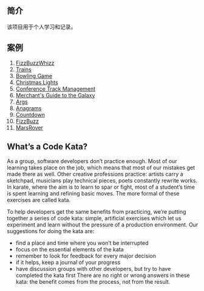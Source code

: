 ## 简介
该项目用于个人学习和记录。

## 案例
1. [FizzBuzzWhizz](src/main/resources/fizzbuzzwhizz/README.md)
2. [Trains](src/main/resources/trains/README.md)
3. [Bowling Game](src/main/resources/bowlinggame/README.md)
4. [Christmas Lights](src/main/resources/christmaslights/README.md)
5. [Conference Track Management](src/main/resources/conferencetrackmanagement/README.md)
6. [Merchant's Guide to the Galaxy](src/main/resources/merchantguidetothegalaxy/README.md)
7. [Args](src/main/resources/args/README.md)
8. [Anagrams](src/main/resources/anagrams/README.md)
9. [Countdown](src/main/resources/countdowntimer/README.md)
10. [FizzBuzz](src/main/resources/fizzbuzz/README.md)
11. [MarsRover](src/main/resources/marsrover/README.md)


## What’s a Code Kata?
As a group, software developers don’t practice enough. Most of our learning takes place on the job, which means that most of our mistakes get made there as well. Other creative professions practice: artists carry a sketchpad, musicians play technical pieces, poets constantly rewrite works. In karate, where the aim is to learn to spar or fight, most of a student’s time is spent learning and refining basic moves. The more formal of these exercises are called kata.

To help developers get the same benefits from practicing, we’re putting together a series of code kata: simple, artificial exercises which let us experiment and learn without the pressure of a production environment. Our suggestions for doing the kata are:

- find a place and time where you won’t be interrupted
- focus on the essential elements of the kata
- remember to look for feedback for every major decision
- if it helps, keep a journal of your progress
- have discussion groups with other developers, but try to have completed the kata first
There are no right or wrong answers in these kata: the benefit comes from the process, not from the result.